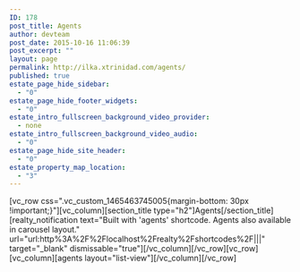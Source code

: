 ```yaml
---
ID: 178
post_title: Agents
author: devteam
post_date: 2015-10-16 11:06:39
post_excerpt: ""
layout: page
permalink: http://ilka.xtrinidad.com/agents/
published: true
estate_page_hide_sidebar:
  - "0"
estate_page_hide_footer_widgets:
  - "0"
estate_intro_fullscreen_background_video_provider:
  - none
estate_intro_fullscreen_background_video_audio:
  - "0"
estate_page_hide_site_header:
  - "0"
estate_property_map_location:
  - "3"
---
```

[vc_row css=".vc_custom_1465463745005{margin-bottom: 30px !important;}"][vc_column][section_title type="h2"]Agents[/section_title][realty_notification text="Built with 'agents' shortcode. Agents also available in carousel layout." url="url:http%3A%2F%2Flocalhost%2Frealty%2Fshortcodes%2F|||" target="_blank" dismissable="true"][/vc_column][/vc_row][vc_row][vc_column][agents layout="list-view"][/vc_column][/vc_row]